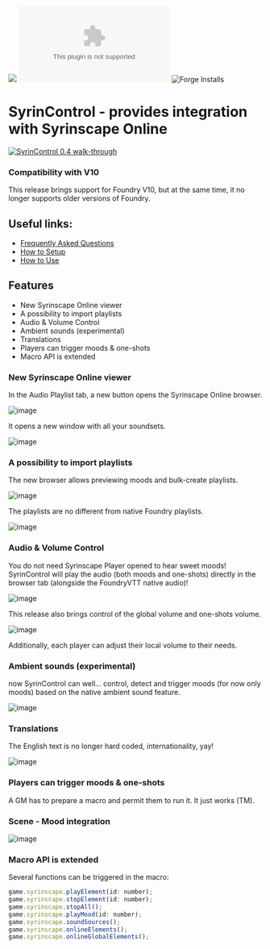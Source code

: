 ![](https://img.shields.io/endpoint?url=https://foundryshields.com/version?url=https://github.com/frondeus/fvtt-syrin-control/releases/download/0.4.0/module.json)
![Latest Release Download Count](https://img.shields.io/github/downloads/frondeus/fvtt-syrin-control/latest/module.zip)
![Forge Installs](https://img.shields.io/badge/dynamic/json?label=Forge%20Installs&query=package.installs&suffix=%25&url=https%3A%2F%2Fforge-vtt.com%2Fapi%2Fbazaar%2Fpackage%2Ffvtt-syrin-control&colorB=4aa94a)

# SyrinControl - provides integration with Syrinscape Online

[![SyrinControl 0.4 walk-through](http://img.youtube.com/vi/nHGWU5m5atU/0.jpg)](https://youtu.be/nHGWU5m5atU "SyrinControl 0.4")


### Compatibility with V10
This release brings support for Foundry V10, but at the same time, it no longer supports older versions of Foundry.

## Useful links:

- [Frequently Asked Questions](https://github.com/frondeus/fvtt-syrin-control/wiki/Frequently-Asked-Questions)
- [How to Setup](https://github.com/frondeus/fvtt-syrin-control/wiki/Setup)
- [How to Use](https://github.com/frondeus/fvtt-syrin-control/wiki/How-To-Use)

## Features
* New Syrinscape Online viewer
* A possibility to import playlists
* Audio & Volume Control
* Ambient sounds (experimental)
* Translations
* Players can trigger moods  & one-shots
* Macro API is extended

### New Syrinscape Online viewer
In the Audio Playlist tab, a new button opens the Syrinscape Online browser.

![image](https://user-images.githubusercontent.com/1165825/227784496-01928ca4-91fa-4666-9b2a-9a052c8d5211.png)

It opens a new window with all your soundsets.

![image](https://user-images.githubusercontent.com/1165825/227784543-7306abd8-8464-42b7-b486-f52d976be24e.png)

### A possibility to import playlists
The new browser allows previewing moods and bulk-create playlists.

![image](https://user-images.githubusercontent.com/1165825/227784593-ba67ab24-d682-408d-87f5-416713cec732.png)

The playlists are no different from native Foundry playlists.

![image](https://user-images.githubusercontent.com/1165825/227784614-639877d7-8ff5-4227-ae39-3d03b1c70584.png)

### Audio & Volume Control

You do not need Syrinscape Player opened to hear sweet moods! SyrinControl will play the audio (both moods and one-shots) directly in the browser tab (alongside the FoundryVTT native audio)!

![image](https://user-images.githubusercontent.com/1165825/184591185-e8648948-7f4c-402c-a591-04278867a07d.png)

This release also brings control of the global volume and one-shots volume.

![image](https://user-images.githubusercontent.com/1165825/227784789-148a39b0-a7a0-4c1b-b623-0a7e390d952f.png)

Additionally, each player can adjust their local volume to their needs.

### Ambient sounds (experimental)

now SyrinControl can well... control, detect and trigger moods (for now only moods) based on the native ambient sound feature.

![image](https://user-images.githubusercontent.com/1165825/213864068-2af853ae-1e02-495a-81d8-c41d66b5500c.png)

### Translations
The English text is no longer hard coded, internationality, yay!

![image](https://user-images.githubusercontent.com/1165825/213864104-af3eaeee-f764-489a-879f-26f880573397.png)

### Players can trigger moods  & one-shots
A GM has to prepare a macro and permit them to run it. It just works (TM).

### Scene - Mood integration
![image](https://user-images.githubusercontent.com/1165825/186473709-a3507547-1380-45d0-b4ad-e9139372dae4.png)

### Macro API is extended

Several functions can be triggered in the macro:

```js
game.syrinscape.playElement(id: number);
game.syrinscape.stopElement(id: number);
game.syrinscape.stopAll();
game.syrinscape.playMood(id: number);
game.syrinscape.soundSources();
game.syrinscape.onlineElements();
game.syrinscape.onlineGlobalElements();
```


